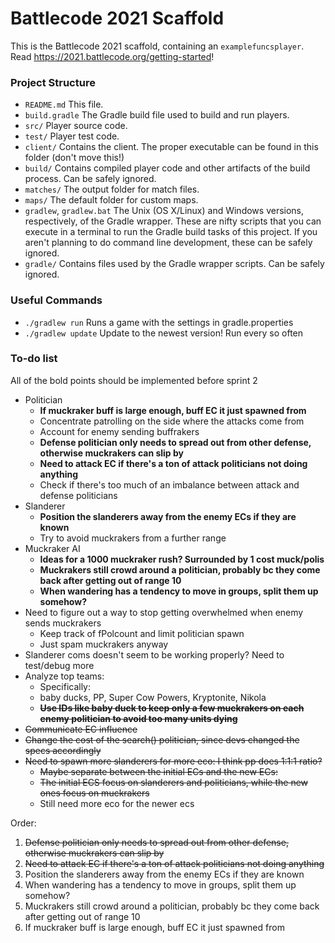 # Battlecode 2021 Scaffold

This is the Battlecode 2021 scaffold, containing an `examplefuncsplayer`. Read https://2021.battlecode.org/getting-started!

### Project Structure

- `README.md`
    This file.
- `build.gradle`
    The Gradle build file used to build and run players.
- `src/`
    Player source code.
- `test/`
    Player test code.
- `client/`
    Contains the client. The proper executable can be found in this folder (don't move this!)
- `build/`
    Contains compiled player code and other artifacts of the build process. Can be safely ignored.
- `matches/`
    The output folder for match files.
- `maps/`
    The default folder for custom maps.
- `gradlew`, `gradlew.bat`
    The Unix (OS X/Linux) and Windows versions, respectively, of the Gradle wrapper. These are nifty scripts that you can execute in a terminal to run the Gradle build tasks of this project. If you aren't planning to do command line development, these can be safely ignored.
- `gradle/`
    Contains files used by the Gradle wrapper scripts. Can be safely ignored.


### Useful Commands

- `./gradlew run`
    Runs a game with the settings in gradle.properties
- `./gradlew update`
    Update to the newest version! Run every so often


### To-do list

All of the bold points should be implemented before sprint 2

- Politician
    - **If muckraker buff is large enough, buff EC it just spawned from**
    - Concentrate patrolling on the side where the attacks come from
    - Account for enemy sending buffrakers
    - **Defense politician only needs to spread out from other defense, otherwise muckrakers can slip by**
    - **Need to attack EC if there's a ton of attack politicians not doing anything**
    - Check if there's too much of an imbalance between attack and defense politicians
- Slanderer
    - **Position the slanderers away from the enemy ECs if they are known**
    - Try to avoid muckrakers from a further range
- Muckraker AI
    - __Ideas for a 1000 muckraker rush? Surrounded by 1 cost muck/polis__
    - **Muckrakers still crowd around a politician, probably bc they come back after getting out of range 10**
    - **When wandering has a tendency to move in groups, split them up somehow?**
- Need to figure out a way to stop getting overwhelmed when enemy sends muckrakers
    - Keep track of fPolcount and limit politician spawn
    - Just spam muckrakers anyway
- Slanderer coms doesn't seem to be working properly? Need to test/debug more
- Analyze top teams:
    - Specifically:
    - baby ducks, PP, Super Cow Powers, Kryptonite, Nikola
    - ~~**Use IDs like baby duck to keep only a few muckrakers on each enemy politician to avoid too many units dying**~~
- ~~Communicate EC influence~~
- ~~Change the cost of the search() politician, since devs changed the specs accordingly~~
- ~~Need to spawn more slanderers for more eco: I think pp does 1:1:1 ratio?~~
    - ~~Maybe separate between the initial ECs and the new ECs:~~
    - ~~The initial ECS focus on slanderers and politicians, while the new ones focus on muckrakers~~
    - Still need more eco for the newer ecs

Order:
1. ~~Defense politician only needs to spread out from other defense, otherwise muckrakers can slip by~~
2. ~~Need to attack EC if there's a ton of attack politicians not doing anything~~
3. Position the slanderers away from the enemy ECs if they are known
4. When wandering has a tendency to move in groups, split them up somehow?
5. Muckrakers still crowd around a politician, probably bc they come back after getting out of range 10
6. If muckraker buff is large enough, buff EC it just spawned from
